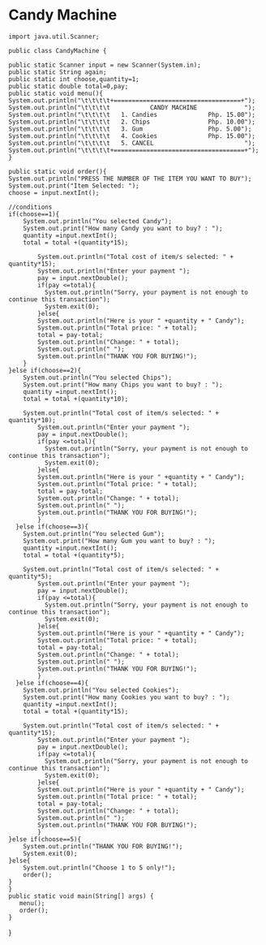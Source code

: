 # Candy Machine
    import java.util.Scanner;

    public class CandyMachine {
    
    public static Scanner input = new Scanner(System.in);
    public static String again;
    public static int choose,quantity=1;
    public static double total=0,pay;
    public static void menu(){
    System.out.println("\t\t\t\t+===================================+");
    System.out.println("\t\t\t\t           CANDY MACHINE             ");
    System.out.println("\t\t\t\t   1. Candies              Php. 15.00");
    System.out.println("\t\t\t\t   2. Chips                Php. 10.00");
    System.out.println("\t\t\t\t   3. Gum                  Php. 5.00");
    System.out.println("\t\t\t\t   4. Cookies              Php. 15.00");
    System.out.println("\t\t\t\t   5. CANCEL                         ");
    System.out.println("\t\t\t\t+====================================+");
    }
    
    public static void order(){
    System.out.println("PRESS THE NUMBER OF THE ITEM YOU WANT TO BUY");
    System.out.print("Item Selected: ");
    choose = input.nextInt();
    
    //conditions
    if(choose==1){
        System.out.println("You selected Candy");
        System.out.print("How many Candy you want to buy? : ");
        quantity =input.nextInt();
        total = total +(quantity*15);
        
            System.out.println("Total cost of item/s selected: " + quantity*15);
            System.out.println("Enter your payment ");
            pay = input.nextDouble();
            if(pay <=total){
              System.out.println("Sorry, your payment is not enough to continue this transaction");
              System.exit(0);
            }else{
            System.out.println("Here is your " +quantity + " Candy");
            System.out.println("Total price: " + total);
            total = pay-total;
            System.out.println("Change: " + total);
            System.out.println(" ");
            System.out.println("THANK YOU FOR BUYING!");
        }
    }else if(choose==2){
        System.out.println("You selected Chips");
        System.out.print("How many Chips you want to buy? : ");
        quantity =input.nextInt();
        total = total +(quantity*10);
        
        System.out.println("Total cost of item/s selected: " + quantity*10);
            System.out.println("Enter your payment ");
            pay = input.nextDouble();
            if(pay <=total){
              System.out.println("Sorry, your payment is not enough to continue this transaction");
              System.exit(0);
            }else{
            System.out.println("Here is your " +quantity + " Candy");
            System.out.println("Total price: " + total);
            total = pay-total;
            System.out.println("Change: " + total);
            System.out.println(" ");
            System.out.println("THANK YOU FOR BUYING!");
            }
      }else if(choose==3){
        System.out.println("You selected Gum");
        System.out.print("How many Gum you want to buy? : ");
        quantity =input.nextInt();
        total = total +(quantity*5);
        
        System.out.println("Total cost of item/s selected: " + quantity*5);
            System.out.println("Enter your payment ");
            pay = input.nextDouble();
            if(pay <=total){
              System.out.println("Sorry, your payment is not enough to continue this transaction");
              System.exit(0);
            }else{
            System.out.println("Here is your " +quantity + " Candy");
            System.out.println("Total price: " + total);
            total = pay-total;
            System.out.println("Change: " + total);
            System.out.println(" ");
            System.out.println("THANK YOU FOR BUYING!");
            }
      }else if(choose==4){
        System.out.println("You selected Cookies");
        System.out.print("How many Cookies you want to buy? : ");
        quantity =input.nextInt();
        total = total +(quantity*15);
        
        System.out.println("Total cost of item/s selected: " + quantity*15);
            System.out.println("Enter your payment ");
            pay = input.nextDouble();
            if(pay <=total){
              System.out.println("Sorry, your payment is not enough to continue this transaction");
              System.exit(0);
            }else{
            System.out.println("Here is your " +quantity + " Candy");
            System.out.println("Total price: " + total);
            total = pay-total;
            System.out.println("Change: " + total);
            System.out.println(" ");
            System.out.println("THANK YOU FOR BUYING!");
            }
    }else if(choose==5){
        System.out.println("THANK YOU FOR BUYING!");
        System.exit(0);
    }else{
        System.out.println("Choose 1 to 5 only!");
        order();
    }
    }
    public static void main(String[] args) {
       menu();
       order();
    }
}
